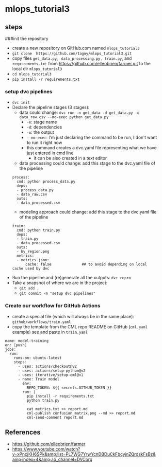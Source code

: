 # mlops_tutorial3

## steps

###init the repository
* create a new repository on GitHub.com named `mlops_tutorial3`
* `git clone  https://github.com/tagny/mlops_tutorial3.git`
* copy files `get_data.py, data_processing.py, train.py`, and `requirements.txt` from  https://github.com/elleobrien/farmer.git to the local dir `mlops_tutorial3`
* `cd mlops_tutorial3`
* `pip install -r requirements.txt` 

### setup dvc pipelines
* `dvc init`
* Declare the pipeline stages (3 stages):
  * data could change: `dvc run -n get_data -d get_data.py -o data_raw.csv --no-exec python get_data.py`  
    * `-n`: stage name 
	* `-d`: dependencies
	* `-o`: the output
	* `--no-exec`: I'm just declaring the command to be run, I don't want to run it right now
	* this command creates a dvc.yaml file representing what we have just entered in cmd line 
	  * it can be also created in a text editor
  * data processing could change: add this stage to the dvc.yaml file of the pipeline
  ```
  process:
    cmd: python process_data.py
    deps:
    - process_data.py
    - data_raw.csv
    outs:
    - data_processed.csv
  ```
  * modeling approach could change: add this stage to the dvc.yaml file of the pipeline
  ```
  train:
    cmd: python train.py
    deps:
    - train.py
    - data_processed.csv
    outs:
    - by_region.png
    metrics:
	- metrics.json:
        cache: false              ## to avoid depending on local cache used by dvc
  ```
* Run the pipeline and (re)generate all the outputs: `dvc repro`
* Take a snapshot of where we are in the project:
  * `git add .`
  * `git commit -m "setup dvc pipelines"` 
 
### Create our workflow for GitHub Actions
* create a special file (which will always be in the same place): `github/workflows/train.yaml` 
* copy the template from the CML repo README on GitHub (`cml.yaml` example) see  and paste in `train.yaml`
```
name: model-training
on: [push]
jobs:
  run:
    runs-on: ubuntu-latest
    steps:
      - uses: actions/checkout@v2
      - uses: actions/setup-python@v2
      - uses: iterative/setup-cml@v1
      - name: Train model
        env:
          REPO_TOKEN: ${{ secrets.GITHUB_TOKEN }}
        run: |
          pip install -r requirements.txt
          python train.py

          cat metrics.txt >> report.md
          cml-publish confusion_matrix.png --md >> report.md
          cml-send-comment report.md
```

## References

* https://github.com/elleobrien/farmer
* https://www.youtube.com/watch?v=xPncjKH6SPk&amp;list=PL7WG7YrwYcnDBDuCkFbcyjnZQrdskFsBz&amp;index=4&amp;ab_channel=DVCorg
